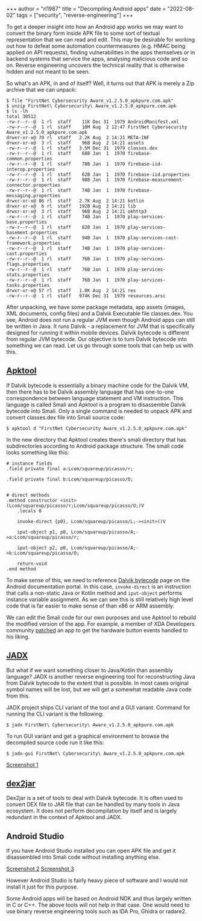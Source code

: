 +++
author = "rl1987"
title = "Decompiling Android apps"
date = "2022-08-02"
tags = ["security", "reverse-engineering"]
+++

To get a deeper insight into how an Android app works we may want to convert the binary
form inside APK file to some sort of textual representation that we can read and edit.
This may be desirable for working out how to defeat some automation countermeasures
(e.g. HMAC being applied on API requests), finding vulnerabilities in the apps themselves
or in backend systems that service the apps, analysing malicious code and so on.
Reverse engineering uncovers the technical reality that is otherwise hidden and not
meant to be seen.

So what's an APK, in and of itself? Well, it turns out that APK is merely a Zip archive that we can unpack:

```
$ file "FirstNet Cybersecurity Aware_v1.2.5.0_apkpure.com.apk"
$ unzip FirstNet\ Cybersecurity\ Aware_v1.2.5.0_apkpure.com.apk 
$ ls -lh
total 30512
-rw-r--r--@  1 rl  staff    11K Dec 31  1979 AndroidManifest.xml
-rw-r--r--@  1 rl  staff    10M Aug  2 12:47 FirstNet Cybersecurity Aware_v1.2.5.0_apkpure.com.apk
drwxr-xr-x@ 70 rl  staff   2.2K Aug  2 14:21 META-INF
drwxr-xr-x@  3 rl  staff    96B Aug  2 14:21 assets
-rw-r--r--@  1 rl  staff   3.5M Dec 31  1979 classes.dex
-rw-r--r--@  1 rl  staff    68B Jan  1  1970 firebase-common.properties
-rw-r--r--@  1 rl  staff    78B Jan  1  1970 firebase-iid-interop.properties
-rw-r--r--@  1 rl  staff    62B Jan  1  1970 firebase-iid.properties
-rw-r--r--@  1 rl  staff    98B Jan  1  1970 firebase-measurement-connector.properties
-rw-r--r--@  1 rl  staff    74B Jan  1  1970 firebase-messaging.properties
drwxr-xr-x@ 86 rl  staff   2.7K Aug  2 14:21 kotlin
drwxr-xr-x@  6 rl  staff   192B Aug  2 14:21 lib
drwxr-xr-x@  3 rl  staff    96B Aug  2 14:21 okhttp3
-rw-r--r--@  1 rl  staff    74B Jan  1  1970 play-services-base.properties
-rw-r--r--@  1 rl  staff    82B Jan  1  1970 play-services-basement.properties
-rw-r--r--@  1 rl  staff    94B Jan  1  1970 play-services-cast-framework.properties
-rw-r--r--@  1 rl  staff    74B Jan  1  1970 play-services-cast.properties
-rw-r--r--@  1 rl  staff    76B Jan  1  1970 play-services-flags.properties
-rw-r--r--@  1 rl  staff    76B Jan  1  1970 play-services-stats.properties
-rw-r--r--@  1 rl  staff    76B Jan  1  1970 play-services-tasks.properties
drwxr-xr-x@ 57 rl  staff   1.8K Aug  2 14:21 res
-rw-r--r--@  1 rl  staff   974K Dec 31  1979 resources.arsc
```

After unpacking, we have some package metadata, app assets (images, XML documents, config files)
and a Dalvik Executable file classes.dex. You see, Android does not run a regular JVM even
though Android apps can still be written in Java. It runs Dalvik - a replacement for JVM that
is specifically designed for running it within mobile devices. Dalvik bytecode is different 
from regular JVM bytecode. Our objective is to turn Dalvik bytecode into something we can read.
Let us go through some tools that can help us with this.

[Apktool](https://ibotpeaches.github.io/Apktool/)
-------------------------------------------------

If Dalvik bytecode is essentially a binary machine code for the Dalvik VM, then there has
to be Dalvik assembly language that has one-to-one correspondence between language statement
and VM instruction. This language is called Smali and Apktool is a program to disassemble
Dalvik bytecode into Smali. Only a single command is needed to unpack APK and convert
classes.dex file into Smali source code:

```
$ apktool d "FirstNet Cybersecurity Aware_v1.2.5.0_apkpure.com.apk"  
```

In the new directory that Apktool creates there's smali directory that has subdirectories
according to Android package structure. The smali code looks something like this:

```smali
# instance fields
.field private final a:Lcom/squareup/picasso/r;

.field private final b:Lcom/squareup/picasso/O;


# direct methods
.method constructor <init>(Lcom/squareup/picasso/r;Lcom/squareup/picasso/O;)V
    .locals 0

    invoke-direct {p0}, Lcom/squareup/picasso/L;-><init>()V

    iput-object p1, p0, Lcom/squareup/picasso/A;->a:Lcom/squareup/picasso/r;

    iput-object p2, p0, Lcom/squareup/picasso/A;->b:Lcom/squareup/picasso/O;

    return-void
.end method
```

To make sense of this, we need to reference 
[Dalvik bytecode](https://source.android.com/devices/tech/dalvik/dalvik-bytecode.html)
page on the Android documentation portal. In this case, `invoke-direct` is an
instruction that calls a non-static Java or Kotlin method and `iput-object`
performs instance variable assignment. As we can see this is still relatively
high level code that is far easier to make sense of than x86 or ARM assembly.

We can edit the Smali code for our own purposes and use Apktool to rebuild the
modified version of the app. For example, a member of XDA Developers community
[patched](https://forum.xda-developers.com/t/camera-mod-armani-power-button-focusing-video-recording.777707/)
an app to get the hardware button events handled to his liking. 

[JADX](https://github.com/skylot/jadx)
--------------------------------------

But what if we want something closer to Java/Kotlin than assembly language?
JADX is another reverse engineering tool for reconstructing Java from Dalvik
bytecode to the extent that is possible. In most cases original symbol names
will be lost, but we will get a somewhat readable Java code from this.

JADX project ships CLI variant of the tool and a GUI variant. Command for 
running the CLI variant is the following:

```
$ jadx FirstNet\ Cybersecurity\ Aware_v1.2.5.0_apkpure.com.apk 
```

To run GUI variant and get a graphical environment to browse the decompiled
source code run it like this:

```
$ jadx-gui FirstNet\ Cybersecurity\ Aware_v1.2.5.0_apkpure.com.apk 
```

[Screenshot 1](/2022-08-02_14.54.14.png)

[dex2jar](https://github.com/pxb1988/dex2jar)
---------------------------------------------

Dex2jar is a set of tools to deal with Dalvik bytecode. It is often used
to convert DEX file to JAR file that can be handled by many tools in Java
ecosystem. It does not perform decompilation by itself and is largely redundant
in the context of Apktool and JADX.

Android Studio
--------------

If you have Android Studio installed you can open APK file and get it disassembled
into Smali code without installing anything else. 

[Screenshot 2](/2022-08-02_15.04.06.png)
[Screenshot 3](/2022-08-02_15.04.44.png)

However Android Studio is fairly heavy piece of software and I would not install
it just for this purpose.

Some Android apps will be based on Android NDK and thus largely written in C or C++.
The above tools will not help in that case. One would need to use binary reverse
engineering tools such as IDA Pro, Ghidra or radare2.

